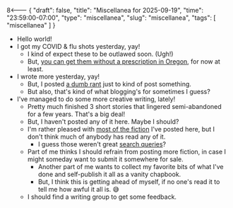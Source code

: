 8<--- { "draft": false, "title": "Miscellanea for 2025-09-19", "time": "23:59:00-07:00", "type": "miscellanea", "slug": "miscellanea", "tags": [ "miscellanea" ] }

- Hello world!
- I got my COVID & flu shots yesterday, yay!
	- I kind of expect these to be outlawed soon. (Ugh!)
	- But, [you can get them without a prescription in Oregon](https://sharedsystems.dhsoha.state.or.us/DHSForms/Served/le-1130100.pdf), for now at least.
- I wrote more yesterday, yay!
	- But, I posted [a dumb rant](https://blog.lmorchard.com/2025/09/18/only-licensed-never-bought/) just to kind of post something.
	- But also, that's kind of what blogging's for sometimes I guess?
- I've managed to do some more creative writing, lately!
	- Pretty much finished 3 short stories that lingered semi-abandoned for a few years. That's a big deal!
	- But, I haven't posted any of it here. Maybe I should?
	- I'm rather pleased with [most of the fiction](https://blog.lmorchard.com/tag/fiction/) I've posted here, but I don't think much of anybody has read any of it.
		- I guess those weren't great [search queries](https://www.henrikkarlsson.xyz/p/search-query)?
	- Part of me thinks I should refrain from posting more fiction, in case I might someday want to submit it somewhere for sale.
		- Another part of me wants to collect my favorite bits of what I've done and self-publish it all as a vanity chapbook.
		- But, I think this is getting ahead of myself, if no one's read it to tell me how awful it all is. 😅
	- I should find a writing group to get some feedback.
